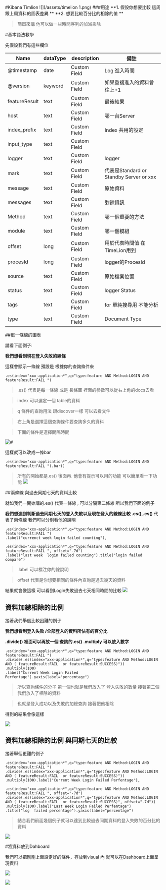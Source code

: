#Kibana Timlion
![](/assets/timelion 1.png)
###用途
**1. 假設你想要比較 這周跟上周資料的圖表差異 **
**2. 想要比較百分比的相除的值 **
> 簡單來講 他可以做一些時間序列的加減乘除


#基本語法教學


先假設我們有這些欄位

| Name          | dataType | description  | 備註                                    |
|---------------|----------|--------------|-----------------------------------------|
| @timestamp    | date     | Custom Field | Log 進入時間                            |
| @version      | keyword  | Custom Field | 如果重複進入的資料會往上+1              |
| featureResult | text     | Custom Field | 最後結果                                |
| host          | text     | Custom Field | 哪一台Server                            |
| index_prefix  | text     | Custom Field | Index 共用的設定          |
| input_type    | text     | Custom Field |                                         |
| logger        | text     | Custom Field | logger                                  |
| mark          | text     | Custom Field | 代表是Standard or Standby Server or xxx |
| message       | text     | Custom Field | 原始資料                                |
| messages      | text     | Custom Field | 剩餘資訊                                |
| Method        | text     | Custom Field | 哪一個重要的方法                        |
| module        | text     | Custom Field | 哪一個模組                              |
| offset        | long     | Custom Field | 用於代表時間值 在 TimeLion用到          |
| procesId      | long     | Custom Field | logger的ProcesId                        |
| source        | text     | Custom Field | 原始檔案位置                            |
| status        | text     | Custom Field | logger Status                           |
| tags          | text     | Custom Field | for 單純搜尋用 不能分析                 |
| type          | text     | Custom Field | Document Type                           |


##單一條線的圖表

請看下面例子:

**我們想看到現在登入失敗的線條**

這樣會顯示一條線 預設是 根據你的查詢條件來
````
.es(index="xxx-application*",q="type:feature AND Method:LOGIN AND featureResult:FAIL ")

````

> .es() 代表是每一條線 或是 長條圖 裡面的參數可以從右上角的docs去看

> index 可以選定一個 table的資料

> q 條件的查詢用法 跟discover一樣 可以去看文件 

> 右上角是選擇這個查詢條件要查詢多久的資料

> 下面的條件是選擇間隔時間

![# ](/assets/TimeLion2.png)

這樣就可以改成一條bar 

````
.es(index="xxx-application*",q="type:feature AND Method:LOGIN AND featureResult:FAIL ").bar()

````

>所有的開始都是.es() 後面再. 他會有提示可以用的功能 可以簡單看一下功能
![](/assets/Timelion3.png) 



##兩條線 與過去同期七天的資料比較

就如我們一開始講的.es() 代表一條線 , 可以分隔第二條線 所以我們下面的例子

**我們想達到判斷過去同期七天的登入失敗以及現在登入的線條比較**
**.es(),.es()** 代表了兩條線 我們可以分別看他的說明
````
.es(index="xxx-application*",q="type:feature AND Method:LOGIN AND featureResult:FAIL ")
.label("currenct week login failed counting"),

.es(index="xxx-application*",q="type:feature AND Method:LOGIN AND featureResult:FAIL ", offset="-7d")
.label("last week  login failed counting").title("login failed compare")
````
>.label 可以標注你的線說明

>offset 代表是你想要相同的條件內查詢是過去幾天的資料

結果就會像這樣 可以看到Login失敗過去七天相同時間的比較
![](/assets/TimeLion4.png)


## 資料加總相除的比例

接著我們舉個比較困難的例子

**我們想看到登入失敗 /全部登入的資料所佔有的百分比**

**.divide() 裡面可以再放一個 查詢的.es()**
**.multiply 可以放入數字**
````
.es(index="xxx-application*",q="type:feature AND Method:LOGIN AND featureResult:FAIL ")
.divide(.es(index="xxx-application*",q="type:feature AND Method:LOGIN AND ( featureResult:FAIL  or featureResult:SUCCESS)"))
.multiply(100)
.label("Current Week Login Failed Perfentage").yaxis(label="percentage")
````
>所以查詢條件的分子 第一個也就是我們放入了 登入失敗的數量 接著第二個我們放入了相除的資料

>也就是登入成功以及失敗的加總查詢 接著把他相除

得到的結果會像這樣

![](/assets/Timelion5.png)


## 資料加總相除的比例 與同期七天的比較

接著舉個更難的例子

````
.es(index="xxx-application*",q="type:feature AND Method:LOGIN AND featureResult:FAIL ")
.divide(.es(index="xxx-application*",q="type:feature AND Method:LOGIN AND ( featureResult:FAIL  or featureResult:SUCCESS)"))
.multiply(100).label("Current Week Login Failed Perfentage"),

.es(index="xxx-application*",q="type:feature AND Method:LOGIN AND featureResult:FAIL ", offset="-7d")
.divide(.es(index="xxx-application*",q="type:feature AND Method:LOGIN AND ( featureResult:FAIL  or featureResult:SUCCESS)", offset="-7d"))
.multiply(100).label("Last Week Login Failed Perfentage")
.title("log  failed percentage").yaxis(label="percentage")
````

>結合我們前面幾個例子就可以達到比較過去同期資料的登入失敗的百分比的資料


![](/assets/Timelion6.png)

#將資料放到Dahboard

我們可以把剛剛上面設定好的條件，存放到visual 內 就可以在Dashboard上面呈現資料

![](/assets/TimeLion7.png)


![](/assets/Timelion8.png)